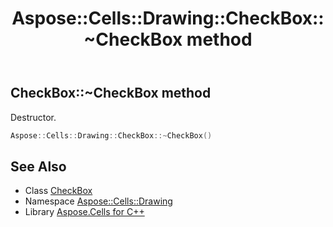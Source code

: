 ﻿---
title: Aspose::Cells::Drawing::CheckBox::~CheckBox method
linktitle: ~CheckBox
second_title: Aspose.Cells for C++ API Reference
description: 'Aspose::Cells::Drawing::CheckBox::~CheckBox method. Destructor in C++.'
type: docs
weight: 200
url: /cpp/aspose.cells.drawing/checkbox/~checkbox/
---
## CheckBox::~CheckBox method


Destructor.

```cpp
Aspose::Cells::Drawing::CheckBox::~CheckBox()
```

## See Also

* Class [CheckBox](../)
* Namespace [Aspose::Cells::Drawing](../../)
* Library [Aspose.Cells for C++](../../../)
